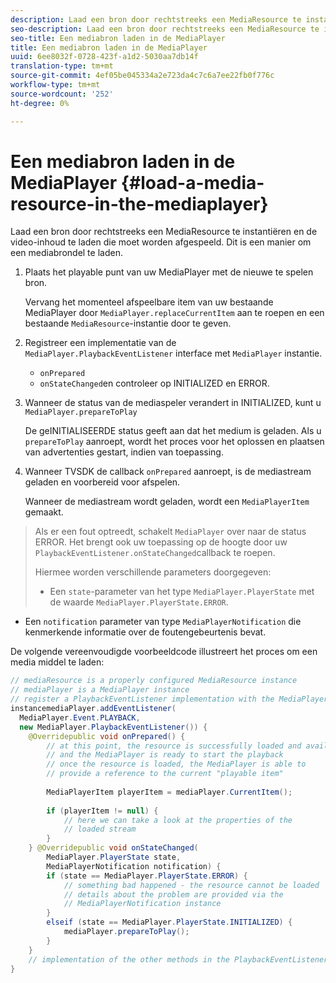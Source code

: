 ```yaml
---
description: Laad een bron door rechtstreeks een MediaResource te instantiëren en de video-inhoud te laden die moet worden afgespeeld. Dit is een manier om een mediabrondel te laden.
seo-description: Laad een bron door rechtstreeks een MediaResource te instantiëren en de video-inhoud te laden die moet worden afgespeeld. Dit is een manier om een mediabrondel te laden.
seo-title: Een mediabron laden in de MediaPlayer
title: Een mediabron laden in de MediaPlayer
uuid: 6ee8032f-0728-423f-a1d2-5030aa7db14f
translation-type: tm+mt
source-git-commit: 4ef05be045334a2e723da4c7c6a7ee22fb0f776c
workflow-type: tm+mt
source-wordcount: '252'
ht-degree: 0%

---
```



# Een mediabron laden in de MediaPlayer {#load-a-media-resource-in-the-mediaplayer}

Laad een bron door rechtstreeks een MediaResource te instantiëren en de video-inhoud te laden die moet worden afgespeeld. Dit is een manier om een mediabrondel te laden.

1. Plaats het playable punt van uw MediaPlayer met de nieuwe te spelen bron.

   Vervang het momenteel afspeelbare item van uw bestaande MediaPlayer door `MediaPlayer.replaceCurrentItem` aan te roepen en een bestaande `MediaResource`-instantie door te geven.

1. Registreer een implementatie van de `MediaPlayer.PlaybackEventListener` interface met `MediaPlayer` instantie.

   * `onPrepared`
   * `onStateChanged`en controleer op INITIALIZED en ERROR.

1. Wanneer de status van de mediaspeler verandert in INITIALIZED, kunt u `MediaPlayer.prepareToPlay`

   De geINITIALISEERDE status geeft aan dat het medium is geladen. Als u `prepareToPlay` aanroept, wordt het proces voor het oplossen en plaatsen van advertenties gestart, indien van toepassing.

1. Wanneer TVSDK de callback `onPrepared` aanroept, is de mediastream geladen en voorbereid voor afspelen.

   Wanneer de mediastream wordt geladen, wordt een `MediaPlayerItem` gemaakt.

>Als er een fout optreedt, schakelt `MediaPlayer` over naar de status ERROR. Het brengt ook uw toepassing op de hoogte door uw `PlaybackEventListener.onStateChanged`callback te roepen.
>
>Hiermee worden verschillende parameters doorgegeven:
>* Een `state`-parameter van het type `MediaPlayer.PlayerState` met de waarde `MediaPlayer.PlayerState.ERROR`.
   >
   >
* Een `notification` parameter van type `MediaPlayerNotification` die kenmerkende informatie over de foutengebeurtenis bevat.


De volgende vereenvoudigde voorbeeldcode illustreert het proces om een media middel te laden:

```java
// mediaResource is a properly configured MediaResource instance 
// mediaPlayer is a MediaPlayer instance 
// register a PlaybackEventListener implementation with the MediaPlayer  
instancemediaPlayer.addEventListener( 
  MediaPlayer.Event.PLAYBACK, 
  new MediaPlayer.PlaybackEventListener()) { 
    @Overridepublic void onPrepared() { 
        // at this point, the resource is successfully loaded and available 
        // and the MediaPlayer is ready to start the playback 
        // once the resource is loaded, the MediaPlayer is able to 
        // provide a reference to the current "playable item" 
 
        MediaPlayerItem playerItem = mediaPlayer.CurrentItem(); 
 
        if (playerItem != null) {     
            // here we can take a look at the properties of the     
            // loaded stream 
        } 
    } @Overridepublic void onStateChanged( 
        MediaPlayer.PlayerState state,  
        MediaPlayerNotification notification) { 
        if (state == MediaPlayer.PlayerState.ERROR) { 
            // something bad happened - the resource cannot be loaded    
            // details about the problem are provided via the  
            // MediaPlayerNotification instance 
        }  
        elseif (state == MediaPlayer.PlayerState.INITIALIZED) {     
            mediaPlayer.prepareToPlay(); 
        } 
    } 
    // implementation of the other methods in the PlaybackEventListener interface... 
} 
```
